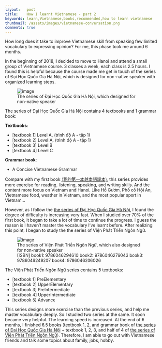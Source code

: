 ```yaml
---
layout:   post
title:    How I learnt Vietnamese - part 2
keywords: learn,Vietnamese,books,recommended,how to learn vietnamese
thumbnail: /assets/images/vietnamese-conversation.png
comments: true
---
```

How long does it take to improve Vietnamese skill from speaking few limited vocabulary to expressing opinion? For me, this phase took me around 6 months.

In the beginning of 2018, I decided to move to Hanoi and attend a small group of Vietnamese course. 3 classes a week, each class is 2.5 hours. I found this is helpful because the course made me get in touch of the series of Đại Học Quốc Gia Hà Nội, which is designed for non-native speaker with organized learning steps.

<a id="the-series-of-dai-hoc-quoc-gia-hanoi"></a>
<figure>
  <div class="thumbnail">
    <img src="{{ site.baseurl }}/assets/images/vietnamese-book-dai-hoc-quoc-gia-hanoi.png" alt="image">
  </div>
  <figcaption>The series of Đại Học Quốc Gia Hà Nội, which designed for non-native speaker</figcaption>
</figure>

The series of Đại Học Quốc Gia Hà Nội contains 4 textbooks and 1 grammar book:

**Textbooks**:
* [textbook 1] Level A, (trình độ A - tập 1)
* [textbook 2] Level A, (trình độ A - tập 1)
* [textbook 3] Level B
* [textbook 4] Level C

**Grammar book**:
  * A Concise Vietnamese Grammar

Compare with my first book <a href="{{ site.baseurl }}/2018/07/03/how-i-learnt-vietnamese.html" target="_blank">(我的第一本越南語課本)</a>, this series provides more exercise for reading, listening, speaking, and writing skills. And the content more focus on Vietnam and Hanoi. Like Hồ Gươm, Phố cổ Hội An, Vietnamese food, weather in Vietnam, and the most popular sport in Vietnam...

However, as I follow the <a href="#the-series-of-dai-hoc-quoc-gia-hanoi">the series of Đại Học Quốc Gia Hà Nội</a>, I found the degree of difficulty is increasing very fast. When I studied over 70% of the first book, it began to take a lot of time to continue the progress. I guess the reason is I haven’t master the vocabulary I’ve learnt before. After realizing this point, I began to study the the series of Viện Phát Triển Ngôn Ngữ.

<a id="the-series-of-viet-phat-trien-ngon-ngu"></a>
<figure>
  <div class="thumbnail">
    <img src="{{ site.baseurl }}/assets/images/vietnamese-book-vien-phat-trien-ngon-ngu.png" alt="image">
  </div>
  <figcaption>The series of Viện Phát Triển Ngôn Ngữ, which also designed for non-native speaker</figcaption>
  <figcaption>[ISBN]
book1: 9786046294610<meta itemprop='bookID' content='isbn:9786046294610'/>
book2: 9786046276043<meta itemprop='bookID' content='isbn:9786046276043'/>
book3: 9786046249207<meta itemprop='bookID' content='isbn:9786046249207'/>
book4: 9786046206026<meta itemprop='bookID' content='isbn:9786046206026'/>
  </figcaption>
</figure>


The Viện Phát Triển Ngôn Ngữ series contains 5 textbooks:

* [textbook 1] PreElementary
* [textbook 2] UpperElementary
* [textbook 3] PreIntermediate
* [textbook 4] UpperIntermediate
* [textbook 5] Advance

This series designs more exercise than the previous series, and help me master vocabulary deeply. So I studied two series at the same. It soon became very helpful. The learning speed is increased. At the end of 6 months, I finished 6.5 books (textbook 1, 2, and grammar book of <a href="#the-series-of-dai-hoc-quoc-gia-hanoi">the series of Đại Học Quốc Gia Hà Nội</a> + textbook 1, 2, 3, and half of 4 of <a href="#the-series-of-viet-phat-trien-ngon-ngu">the series of Viện Phát Triển Ngôn Ngữ</a>). Therefore, I am able to go out with Vietnamese friends and talk some topics about family, jobs, hobby.